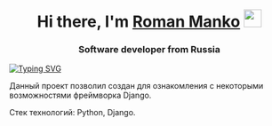 <h1 align="center">Hi there, I'm <a href="" target="_blank">Roman Manko</a> 
<img src="https://github.com/blackcater/blackcater/raw/main/images/Hi.gif" height="32"/></h1>
<h3 align="center">Software developer from Russia </h3>

[![Typing SVG](https://readme-typing-svg.herokuapp.com?color=%2336BCF7&lines=Here+i+learning+how+to+make+web-server)](https://git.io/typing-svg)

Данный проект позволил создан для ознакомления с некоторыми возможностями фреймворка Django.

Стек технологий: Python, Django.